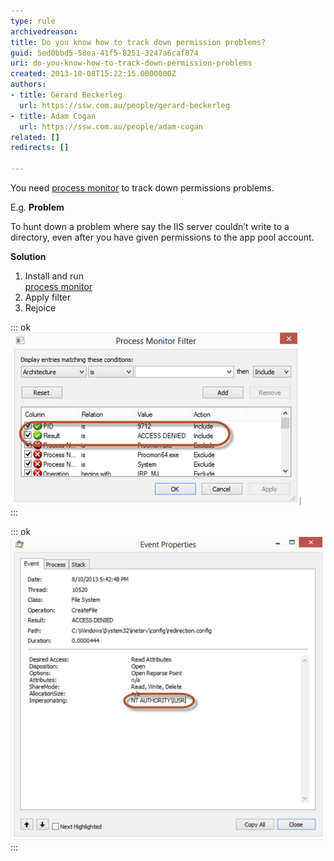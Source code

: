 ```yaml
---
type: rule
archivedreason: 
title: Do you know how to track down permission problems?
guid: 5ed0bbd5-58ea-41f5-8251-3247a6caf874
uri: do-you-know-how-to-track-down-permission-problems
created: 2013-10-08T15:22:15.0000000Z
authors:
- title: Gerard Beckerleg
  url: https://ssw.com.au/people/gerard-beckerleg
- title: Adam Cogan
  url: https://ssw.com.au/people/adam-cogan
related: []
redirects: []

---
```


You need     [process monitor](http://technet.microsoft.com/en-us/sysinternals/bb896645.aspx) to track down permissions problems.

E.g.      **Problem**

To hunt down a problem where say the IIS server couldn’t write to a directory, even after you have given permissions to the app pool account.

**Solution**

1. Install and run <br>      [process monitor](http://technet.microsoft.com/en-us/sysinternals/bb896645.aspx)
2. Apply filter
3. Rejoice


::: ok  
![Figure: Apply filter to only show "ACCESS DENIED" results](process-monitor-filter.jpg)  
:::

::: ok  
![Figure: And here we have the offending account](event-properties.jpg)  
:::

<!--endintro-->
